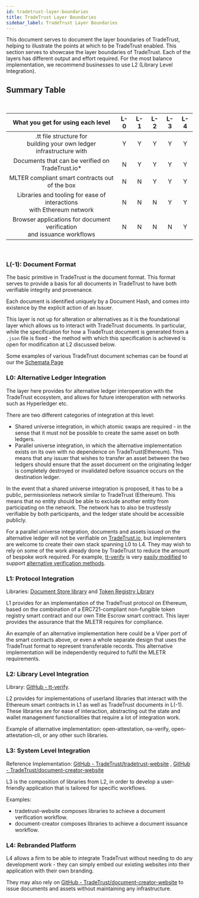 ```yaml
---
id: tradetrust-layer-boundaries
title: TradeTrust Layer Boundaries
sidebar_label: TradeTrust Layer Boundaries
---
```


This document serves to document the layer boundaries of TradeTrust, helping to illustrate the points at which to be TradeTrust enabled. This section serves to showcase the layer boundaries of TradeTrust. Each of the layers has different output and effort required. For the most balance implementation, we recommend businesses to use L2 (Library Level Integration).

## Summary Table

&nbsp;

|                      What you get for using each level                      | L-0 | L-1 | L-2 | L-3 | L-4 |
| :-------------------------------------------------------------------------: | :-: | :-: | :-: | :-: | :-: |
|  .tt file structure for<br />building your own ledger infrastructure with   |  Y  |  Y  |  Y  |  Y  |  Y  |
|              Documents that can be verified on TradeTrust.io\*              |  N  |  Y  |  Y  |  Y  |  Y  |
|               MLTER compliant smart contracts out of the box                |  N  |  N  |  Y  |  Y  |  Y  |
| Libraries and tooling for ease of interactions <br />with Ethereum network  |  N  |  N  |  N  |  Y  |  Y  |
| Browser applications for document verification <br />and issuance workflows |  N  |  N  |  N  |  N  |  Y  |

&nbsp;

### L(-1): Document Format

The basic primitive in TradeTrust is the document format. This format serves to provide a basis for all documents in TradeTrust to have both verifiable integrity and provenance.

Each document is identified uniquely by a Document Hash, and comes into existence by the explicit action of an Issuer.

This layer is not up for alteration or alternatives as it is the foundational layer which allows us to interact with TradeTrust documents. In particular, while the specification for how a TradeTrust document is generated from a `.json` file is fixed - the method with which this specification is achieved is open for modification at L2 discussed below.

Some examples of various TradeTrust document schemas can be found at our the [Schemata Page](https://schemata.tradetrust.io/)

### L0: Alternative Ledger Integration

The layer here provides for alternative ledger interoperation with the TradeTrust ecosystem, and allows for future interoperation with networks such as Hyperledger etc.

There are two different categories of integration at this level:

- Shared universe integration, in which atomic swaps are required - in the sense that it must not be possible to create the same asset on both ledgers.
- Parallel universe integration, in which the alternative implementation exists on its own with no dependence on TradeTrust(Ethereum). This means that any issuer that wishes to transfer an asset between the two ledgers should ensure that the asset document on the originating ledger is completely destroyed or invalidated before issuance occurs on the destination ledger.

In the event that a shared universe integration is proposed, it has to be a public, permissionless network similar to TradeTrust (Ethereum). This means that no entity should be able to exclude another entity from participating on the network. The network has to also be trustlessly verifiable by both participants, and the ledger state should be accessible publicly.

For a parallel universe integration, documents and assets issued on the alternative ledger will not be verifiable on [TradeTrust.io](https://tradetrust.io), but implementers are welcome to create their own stack spanning L0 to L4. They may wish to rely on some of the work already done by TradeTrust to reduce the amount of bespoke work required. For example, [tt-verify](https://github.com/TradeTrust/tt-verify) is very [easily modified](/docs/4.x/reference/libraries/tt-verify) to support [alternative verification methods](/docs/4.x/topics/advanced/alternative-ledgers).

### L1: Protocol Integration

Libraries: [Document Store library](https://github.com/Open-Attestation/document-store) and [Token Registry Library](https://github.com/Open-Attestation/token-registry)

L1 provides for an implementation of the TradeTrust protocol on Ethereum, based on the combination of a ERC721-compliant non-fungible token registry smart contract and our own Title Escrow smart contract. This layer provides the assurance that the MLETR requires for compliance.

An example of an alternative implementation here could be a Viper port of the smart contracts above, or even a whole separate design that uses the TradeTrust format to represent transferable records. This alternative implementation will be independently required to fulfil the MLETR requirements.

### L2: Library Level Integration

Library: [GitHub - tt-verify](https://github.com/TradeTrust/tt-verify).

L2 provides for implementations of userland libraries that interact with the Ethereum smart contracts in L1 as well as TradeTrust documents in L(-1). These libraries are for ease of interaction, abstracting out the state and wallet management functionalities that require a lot of integration work.

Example of alternative implementation: open-attestation, oa-verify, open-attestation-cli, or any other such libraries.

### L3: System Level Integration

Reference Implementation: [GitHub - TradeTrust/tradetrust-website](https://github.com/TradeTrust/tradetrust-website) , [GitHub - TradeTrust/document-creator-website](https://github.com/tradetrust/document-creator-website)

L3 is the composition of libraries from L2, in order to develop a user-friendly application that is tailored for specific workflows.

Examples:

- tradetrust-website composes libraries to achieve a document verification workflow.
- document-creator composes libraries to achieve a document issuance workflow.

### L4: Rebranded Platform

L4 allows a firm to be able to integrate TradeTrust without needing to do any development work - they can simply embed our existing websites into their application with their own branding.

They may also rely on [GitHub - TradeTrust/document-creator-website](https://github.com/tradetrust/document-creator-website) to issue documents and assets without maintaining any infrastructure.
